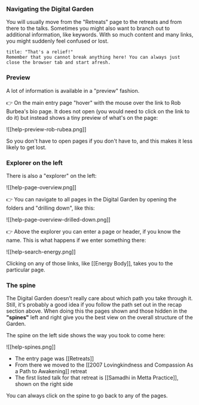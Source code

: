 ### Navigating the Digital Garden
You will usually move from the "Retreats" page to the retreats and from there to the talks. Sometimes you might also want to branch out to additional information, like keywords. With so much content and many links, you might suddenly feel confused or lost.

```ad-note
title: "That's a relief!"
Remember that you cannot break anything here! You can always just close the browser tab and start afresh.

```

### Preview
A lot of information is available in a "preview" fashion. 

👉 On the main entry page "hover" with the mouse over the link to Rob Burbea's bio page. It does not open (you would need to click on the link to do it) but instead shows a tiny preview of what's on the page:

![[help-preview-rob-rubea.png]]

So you don't have to open pages if you don't have to, and this makes it less likely to get lost.

### Explorer on the left
There is also a "explorer" on the left:

![[help-page-overview.png]]

👉 You can navigate to all pages in the Digital Garden by opening the folders and "drilling down", like this:

![[help-page-overview-drilled-down.png]]

👉 Above the explorer you can enter a page or header, if you know the name. This is what happens if we enter something there:

![[help-search-energy.png]]

Clicking on any of those links, like [[Energy Body]], takes you to the particular page.

### The spine
The Digital Garden doesn’t really care about which path you take through it.  Still, it's probably a good idea if you follow the path set out in the recap section above. When doing this the pages shown and those hidden in the **"spines"** left and right give you the best view on the overall structure of the Garden.
 
 The spine on the left side shows the way you took to come here: 
 
 ![[help-spines.png]]
 
 - The entry page was [[Retreats]]
 - From there we moved to the [[2007 Lovingkindness and Compassion As a Path to Awakening]] retreat
 - The first listed talk for that retreat is [[Samadhi in Metta Practice]], shown on the right side
 
 You can always click on the spine to go back to any of the pages.
<br/>
